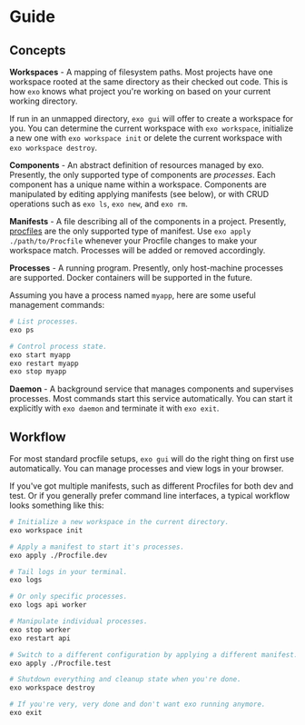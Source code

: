 # Guide

## Concepts

**Workspaces** - A mapping of filesystem paths. Most projects have one
workspace rooted at the same directory as their checked out code. This is how
`exo` knows what project you're working on based on your current working
directory.

If run in an unmapped directory, `exo gui` will offer to create a workspace for
you. You can determine the current workspace with `exo workspace`, initialize a
new one with `exo workspace init` or delete the current workspace with
`exo workspace destroy`.

**Components** - An abstract definition of resources managed by exo. Presently,
the only supported type of components are _processes_. Each component has a
unique name within a workspace. Components are manipulated by editing applying
manifests (see below), or with CRUD operations such as `exo ls`, `exo new`, and
`exo rm`.

**Manifests** - A file describing all of the components in a project.
Presently, [procfiles](./procfiles.md) are the only supported type of
manifest. Use `exo apply ./path/to/Procfile` whenever your Procfile changes
to make your workspace match. Processes will be added or removed accordingly.

**Processes** - A running program. Presently, only host-machine processes are
supported. Docker containers will be supported in the future.

Assuming you have a process named `myapp`, here are some useful management
commands:

```bash
# List processes.
exo ps

# Control process state.
exo start myapp
exo restart myapp
exo stop myapp
```

**Daemon** - A background service that manages components and supervises
processes. Most commands start this service automatically. You can start it
explicitly with `exo daemon` and terminate it with `exo exit`.

## Workflow

For most standard procfile setups, `exo gui` will do the right thing on first
use automatically. You can manage processes and view logs in your browser.

If you've got multiple manifests, such as different Procfiles for both dev and
test. Or if you generally prefer command line interfaces, a typical workflow
looks something like this:

```bash
# Initialize a new workspace in the current directory.
exo workspace init

# Apply a manifest to start it's processes.
exo apply ./Procfile.dev

# Tail logs in your terminal.
exo logs

# Or only specific processes.
exo logs api worker

# Manipulate individual processes.
exo stop worker
exo restart api

# Switch to a different configuration by applying a different manifest.
exo apply ./Procfile.test

# Shutdown everything and cleanup state when you're done.
exo workspace destroy

# If you're very, very done and don't want exo running anymore.
exo exit
```
